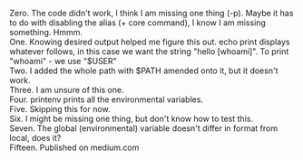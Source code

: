 Zero. The code didn't work, I think I am missing one thing (-p). Maybe it has to do with disabling the alias (+ core command), I know I am missing something. Hmmm.<br>
One. Knowing desired output helped me figure this out. echo print displays whatever follows, in this case we want the string "hello [whoami]". To print "whoami" - we use "$USER"<br>
Two. I added the whole path with $PATH amended onto it, but it doesn't work.<br>
Three. I am unsure of this one.<br>
Four. printenv prints all the environmental variables.<br>
Five. Skipping this for now.<br>
Six. I might be missing one thing, but don't know how to test this.<br>
Seven. The global (environmental) variable doesn't differ in format from local, does it?<br>
Fifteen. Published on medium.com<br> 
